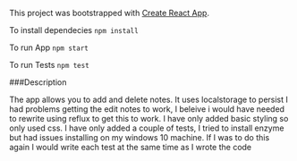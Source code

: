This project was bootstrapped with [Create React App](https://github.com/facebookincubator/create-react-app).

To install dependecies
```npm install```

To run App
```npm start```

To run Tests
```npm test```

###Description

The app allows you to add and delete notes.
It uses localstorage to persist
I had problems getting the edit notes to work, I beleive i would have needed to rewrite using reflux to get this to work.
I have only added basic styling so only used css.
I have only added a couple of tests, I tried to install enzyme but had issues installing on my windows 10 machine.
If I was to do this again I would write each test at the same time as I wrote the code




